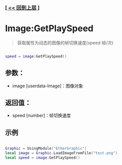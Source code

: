 ### [[ << 回到上层 ]](README.md)

# Image:GetPlaySpeed

> 获取属性为动态的图像的帧切换速度(speed 帧/次)

```lua

speed = image:GetPlaySpeed()

```

## 参数：

+ image [userdata-Image]：图像对象

## 返回值：

+ speed [number]：帧切换速度

## 示例

```lua

Graphic = UsingModule("EtherGraphic")
local image = Graphic.LoadImageFromFile("test.png")
local speed = image:GetPlaySpeed()

```